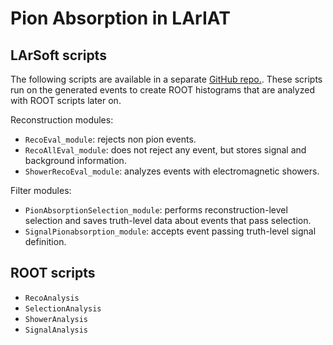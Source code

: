 # Pion Absorption in LArIAT

## LArSoft scripts

The following scripts are available in a separate [GitHub repo.](https://github.com/epelaaez/lariatsoft/tree/epelaez/pion_absorption). These scripts run on the generated events to create ROOT histograms that are analyzed with ROOT scripts later on.

Reconstruction modules:
- `RecoEval_module`: rejects non pion events.
- `RecoAllEval_module`: does not reject any event, but stores signal and background information.
- `ShowerRecoEval_module`: analyzes events with electromagnetic showers.

Filter modules:
- `PionAbsorptionSelection_module`: performs reconstruction-level selection and saves truth-level data about events that pass selection.
- `SignalPionabsorption_module`: accepts event passing truth-level signal definition.

## ROOT scripts
- `RecoAnalysis`
- `SelectionAnalysis`
- `ShowerAnalysis`
- `SignalAnalysis`